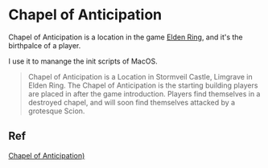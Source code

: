 # Chapel of Anticipation
Chapel of Anticipation is a location in the game [Elden Ring](https://en.bandainamcoent.eu/elden-ring/elden-ring), and it's the birthpalce of a player.

I use it to manange the init scripts of MacOS.

> Chapel of Anticipation is a Location in Stormveil Castle, Limgrave in Elden Ring.
> The Chapel of Anticipation is the starting building players are placed in after the game introduction.
> Players find themselves in a destroyed chapel, and will soon find themselves attacked by a grotesque Scion.


## Ref
[Chapel of Anticipation)](https://eldenring.wiki.fextralife.com/Chapel+of+Anticipation)
